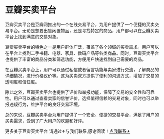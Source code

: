 # 豆瓣买卖平台

豆瓣买卖平台是豆瓣网推出的一个在线交易平台，为用户提供了一个便捷的买卖交易平台。无论是想要出售闲置物品，还是寻找特定的商品，用户都可以在豆瓣买卖平台上找到满意的交易对象。

豆瓣买卖平台的特色之一是用户群体广泛，覆盖了各个领域的买卖需求。用户可以在平台上找到二手书籍、电器、家具、数码产品等各类商品。同时，豆瓣买卖平台也提供了丰富的商品分类和筛选功能，方便用户快速找到自己需要的商品。

在豆瓣买卖平台上，用户可以通过私信或者留言功能与卖家进行交流，了解商品的详细情况，进行价格议价等。这为买卖双方提供了便利的沟通方式，增加了交易的透明度和信任度。

除此之外，豆瓣买卖平台也提供了评价和举报功能，保障了交易的安全性和可靠性。用户可以通过查看卖家的信誉评价，选择值得信赖的交易对象，同时也可以举报违规行为，维护平台的良好交易环境。

总的来说，豆瓣买卖平台为用户提供了一个安全、便捷的交易平台，满足了用户的买卖需求，受到了广大用户的欢迎和好评。

更多关于豆瓣买卖平台 请通过✈与我们联系,感谢阅读！[点我联系✈](https://chat.G208.com)
